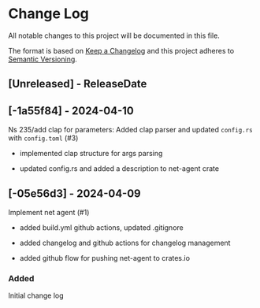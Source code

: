 # Change Log
All notable changes to this project will be documented in this file.

The format is based on [Keep a Changelog](http://keepachangelog.com/)
and this project adheres to [Semantic Versioning](http://semver.org/).

## [Unreleased] - ReleaseDate

<!-- [START AUTO UPDATE] -->
<!-- Please keep comment here to allow auto-update -->
## [-1a55f84] - 2024-04-10

Ns 235/add clap for parameters: Added clap parser and updated `config.rs` with `config.toml` (#3)

* implemented clap structure for args parsing

* updated config.rs and added a description to net-agent crate
<!-- [END AUTO UPDATE] -->
## [-05e56d3] - 2024-04-09

Implement net agent (#1)

* added build.yml github actions, updated .gitignore

* added changelog and github actions for changelog management

* added github flow for pushing net-agent to crates.io

### Added
Initial change log
